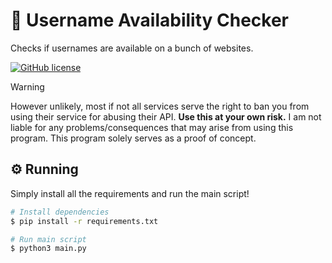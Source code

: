 # 📛 Username Availability Checker
Checks if usernames are available on a bunch of websites.

[![GitHub license](https://img.shields.io/github/license/ghluka/username-availability-checker)](LICENSE)

> [!WARNING]  
> However unlikely, most if not all services serve the right to ban you from using their service for abusing their API. **Use this at your own risk.** I am not liable for any problems/consequences that may arise from using this program. This program solely serves as a proof of concept.

## ⚙️ Running

Simply install all the requirements and run the main script!

```sh
# Install dependencies
$ pip install -r requirements.txt

# Run main script
$ python3 main.py
```
